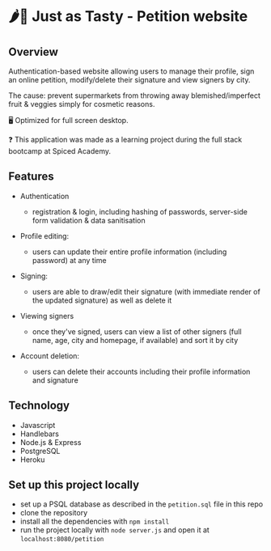 # 🌶🍓 Just as Tasty - Petition website

## Overview

Authentication-based website allowing users to manage their profile, sign an online petition, modify/delete their signature and view signers by city.

The cause: prevent supermarkets from throwing away blemished/imperfect fruit & veggies simply for cosmetic reasons.

🖥 Optimized for full screen desktop.

❓ This application was made as a learning project during the full stack bootcamp at Spiced Academy.

## Features

-   Authentication

    -   registration & login, including hashing of passwords, server-side form validation & data sanitisation

-   Profile editing:

    -   users can update their entire profile information (including password) at any time

-   Signing:

    -   users are able to draw/edit their signature (with immediate render of the updated signature) as well as delete it

-   Viewing signers

    -   once they've signed, users can view a list of other signers (full name, age, city and homepage, if available) and sort it by city

-   Account deletion:

    -   users can delete their accounts including their profile information and signature

## Technology

-   Javascript
-   Handlebars
-   Node.js & Express
-   PostgreSQL
-   Heroku

## Set up this project locally

-   set up a PSQL database as described in the `petition.sql` file in this repo
-   clone the repository
-   install all the dependencies with `npm install`
-   run the project locally with `node server.js` and open it at `localhost:8080/petition`

<!-- ## Previews

### Gallery view + load more on scroll

<img src="public/gallery_pagination_.gif">

<br>

### Uploading an image

<img src="public/image_upload_.gif">

<br>

### Commenting on images

<img src="public/comment_.gif">

<br>

### Single image view + routing

<img src="public/single_view_routing_.gif">

<br>

### New image notification

<img src="public/new_image_notification_.gif">

<br> -->
